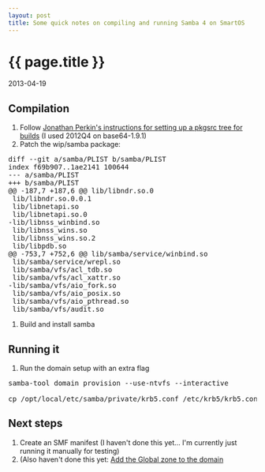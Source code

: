 ```yaml
---
layout: post
title: Some quick notes on compiling and running Samba 4 on SmartOS
---
```


# {{ page.title }}
<p class="meta">2013-04-19</p>

## Compilation
 1. Follow [Jonathan Perkin's instructions for setting up a pkgsrc tree for builds](http://www.perkin.org.uk/posts/pkgsrc-on-smartos-zone-creation-and-basic-builds.html) (I used 2012Q4 on base64-1.9.1)
 1. Patch the wip/samba package:
<pre>
diff --git a/samba/PLIST b/samba/PLIST
index f69b907..1ae2141 100644
--- a/samba/PLIST
+++ b/samba/PLIST
@@ -187,7 +187,6 @@ lib/libndr.so.0
 lib/libndr.so.0.0.1
 lib/libnetapi.so
 lib/libnetapi.so.0
-lib/libnss_winbind.so
 lib/libnss_wins.so
 lib/libnss_wins.so.2
 lib/libpdb.so
@@ -753,7 +752,6 @@ lib/samba/service/winbind.so
 lib/samba/service/wrepl.so
 lib/samba/vfs/acl_tdb.so
 lib/samba/vfs/acl_xattr.so
-lib/samba/vfs/aio_fork.so
 lib/samba/vfs/aio_posix.so
 lib/samba/vfs/aio_pthread.so
 lib/samba/vfs/audit.so
</pre>
 1. Build and install samba

## Running it
 1. Run the domain setup with an extra flag
<pre>
samba-tool domain provision --use-ntvfs --interactive
  <follow prompts>
cp /opt/local/etc/samba/private/krb5.conf /etc/krb5/krb5.conf
</pre>

## Next steps
 1. Create an SMF manifest (I haven't done this yet... I'm currently just running it manually for testing)
 1. (Also haven't done this yet: [Add the Global zone to the domain](http://wiki.smartos.org/display/DOC/Joining+SmartOS+to+an+Active+Directory+domain)
